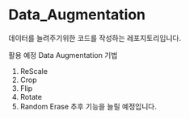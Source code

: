 # Data_Augmentation

데이터를 늘려주기위한 코드를 작성하는 레포지토리입니다.

활용 예정 Data Augmentation 기법
 1. ReScale
 2. Crop
 3. Flip
 4. Rotate
 5. Random Erase
추후 기능을 늘릴 예정입니다.

